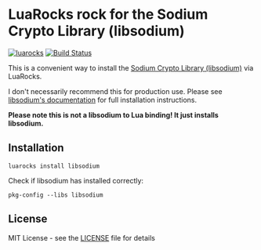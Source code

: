 # LuaRocks rock for the Sodium Crypto Library (libsodium)
[![luarocks](https://img.shields.io/badge/luarocks-libsodium-blue.svg)](https://luarocks.org/modules/peterevans/libsodium)
[![Build Status](https://travis-ci.org/peter-evans/libsodium-rockspec.svg?branch=master)](https://travis-ci.org/peter-evans/libsodium-rockspec)

This is a convenient way to install the [Sodium Crypto Library (libsodium)](https://github.com/jedisct1/libsodium) via LuaRocks.

I don't necessarily recommend this for production use. Please see [libsodium's documentation](https://download.libsodium.org/doc/installation/) for full installation instructions.

**Please note this is not a libsodium to Lua binding! It just installs libsodium.**

## Installation

```
luarocks install libsodium
```

Check if libsodium has installed correctly:
```
pkg-config --libs libsodium
```

## License

MIT License - see the [LICENSE](LICENSE) file for details
